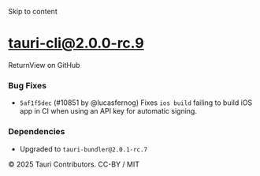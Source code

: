 Skip to content
# tauri-cli@2.0.0-rc.9
ReturnView on GitHub
### Bug Fixes
  * `5af1f5dec` (#10851 by @lucasfernog) Fixes `ios build` failing to build iOS app in CI when using an API key for automatic signing.


### Dependencies
  * Upgraded to `tauri-bundler@2.0.1-rc.7`


© 2025 Tauri Contributors. CC-BY / MIT
